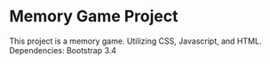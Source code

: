 # Memory Game Project

This project is a memory game. Utilizing CSS, Javascript, and HTML.
Dependencies:
Bootstrap 3.4
